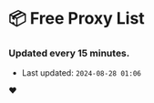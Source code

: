# :package: Free Proxy List
### Updated every 15 minutes.

- Last updated: `2024-08-28 01:06`

:heart:
